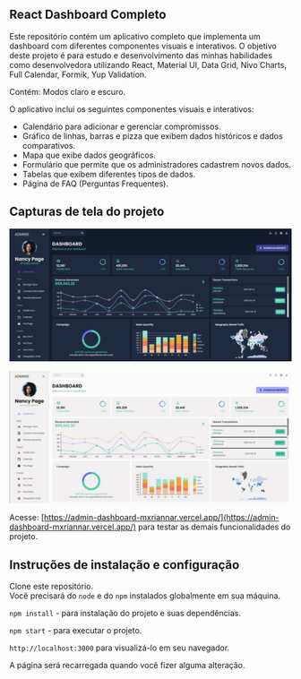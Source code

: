 ## React Dashboard Completo

Este repositório contém um aplicativo completo que implementa um dashboard com diferentes componentes visuais e interativos. O objetivo deste projeto é para estudo e desenvolvimento das minhas habilidades como desenvolvedora utilizando React, Material UI, Data Grid, Nivo Charts, Full Calendar, Formik, Yup Validation.

Contém: Modos claro e escuro.

O aplicativo inclui os seguintes componentes visuais e interativos:

- Calendário para adicionar e gerenciar compromissos.
- Gráfico de linhas, barras e pizza que exibem dados históricos e dados comparativos.
- Mapa que exibe dados geográficos.
- Formulário que permite que os administradores cadastrem novos dados.
- Tabelas que exibem diferentes tipos de dados.
- Página de FAQ (Perguntas Frequentes). 

## Capturas de tela do projeto

![Modo escuro](<./public/assets/Dark Admin Dashboard.png>)

![Modo claro](<./public/assets/Light Admin Dashboard.png>)

Acesse: [https://admin-dashboard-mxriannar.vercel.app/](https://admin-dashboard-mxriannar.vercel.app/) para testar as demais funcionalidades do projeto.

## Instruções de instalação e configuração

Clone este repositório.\
Você precisará do `node` e do `npm` instalados globalmente em sua máquina.

`npm install` - para instalação do projeto e suas dependências.

`npm start` - para executar o projeto.

`http://localhost:3000` para visualizá-lo em seu navegador.

A página será recarregada quando você fizer alguma alteração.


